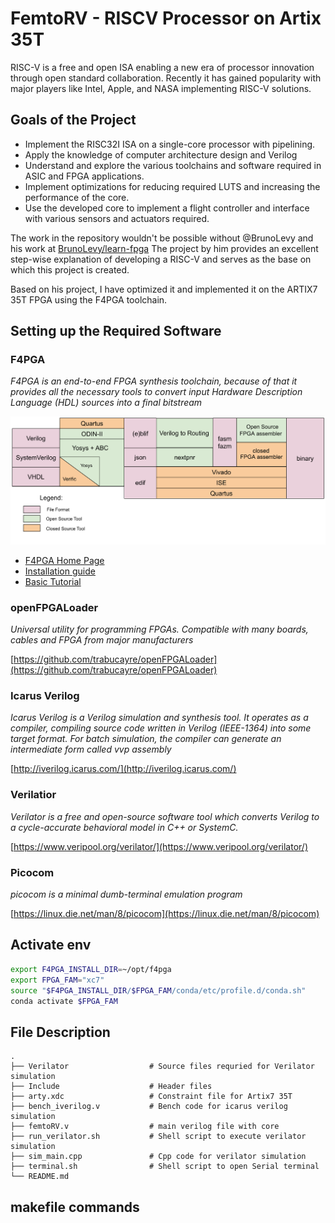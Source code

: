 # FemtoRV - RISCV Processor on Artix 35T

RISC-V is a free and open ISA enabling a new era of processor innovation through open standard collaboration. Recently it has gained popularity with major players like Intel, Apple, and NASA implementing RISC-V solutions.

## Goals of the Project

- Implement the RISC32I ISA on a single-core processor with pipelining.
- Apply the knowledge of computer architecture design and Verilog
- Understand and explore the various toolchains and software required in ASIC and FPGA applications.
- Implement optimizations for reducing required LUTS and increasing the performance of the core.
- Use the developed core to implement a flight controller and interface with various sensors and actuators required.

The work in the repository wouldn't be possible without @BrunoLevy and his work at [BrunoLevy/learn-fpga](https://github.com/BrunoLevy/learn-fpga)
The project by him provides an excellent step-wise explanation of developing a RISC-V and serves as the base on which this project is created.

Based on his project, I have optimized it and implemented it on the ARTIX7 35T FPGA using the F4PGA toolchain.

## Setting up the Required Software

### F4PGA

*F4PGA is an end-to-end FPGA synthesis toolchain, because of that it provides all the necessary tools to convert input Hardware Description Language (HDL) sources into a final bitstream*

![F4PGA Toolchain design flow](resources/toolchain-flow.svg)

- [F4PGA Home Page](https://f4pga.readthedocs.io/en/latest/getting-started.html)
- [Installation guide](https://f4pga-examples.readthedocs.io/en/latest/getting.html#getting)
- [Basic Tutorial](https://f4pga-examples.readthedocs.io/en/latest/personal-designs.html)

### openFPGALoader

*Universal utility for programming FPGAs. Compatible with many boards, cables and FPGA from major manufacturers*

[https://github.com/trabucayre/openFPGALoader](https://github.com/trabucayre/openFPGALoader)

### Icarus Verilog

*Icarus Verilog is a Verilog simulation and synthesis tool. It operates as a compiler, compiling source code written in Verilog (IEEE-1364) into some target format. For batch simulation, the compiler can generate an intermediate form called vvp assembly*

[http://iverilog.icarus.com/](http://iverilog.icarus.com/)

### Verilatior

*Verilator is a free and open-source software tool which converts Verilog to a cycle-accurate behavioral model in C++ or SystemC.*

[https://www.veripool.org/verilator/](https://www.veripool.org/verilator/)

### Picocom

*picocom is a minimal dumb-terminal emulation program*

[https://linux.die.net/man/8/picocom](https://linux.die.net/man/8/picocom)

## Activate env

```bash
export F4PGA_INSTALL_DIR=~/opt/f4pga
export FPGA_FAM="xc7"
source "$F4PGA_INSTALL_DIR/$FPGA_FAM/conda/etc/profile.d/conda.sh"
conda activate $FPGA_FAM
```

## File Description

    .
    ├── Verilator                  # Source files requried for Verilator simulation
    ├── Include                    # Header files
    ├── arty.xdc                   # Constraint file for Artix7 35T  
    ├── bench_iverilog.v           # Bench code for icarus verilog simulation        
    ├── femtoRV.v                  # main verilog file with core
    ├── run_verilator.sh           # Shell script to execute verilator simulation
    ├── sim_main.cpp               # Cpp code for verilator simulation
    ├── terminal.sh                # Shell script to open Serial terminal
    └── README.md

## makefile commands

